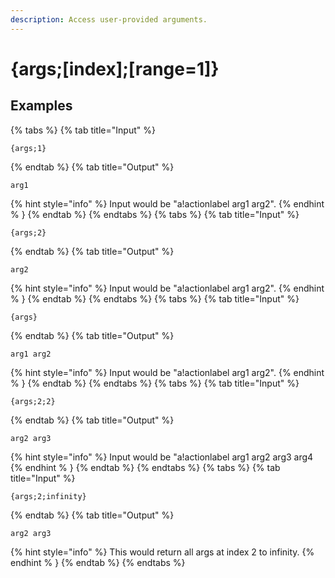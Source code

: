```yaml
---
description: Access user-provided arguments.
---
```

# {args;[index];[range=1]}
## Examples
{% tabs %}
{% tab title="Input" %}
```text
{args;1}
```
{% endtab %}
{% tab title="Output" %}
```text
arg1
```
{% hint style="info" %}
Input would be "a!actionlabel arg1 arg2".
{% endhint % }
{% endtab %}
{% endtabs %}
{% tabs %}
{% tab title="Input" %}
```text
{args;2}
```
{% endtab %}
{% tab title="Output" %}
```text
arg2
```
{% hint style="info" %}
Input would be "a!actionlabel arg1 arg2".
{% endhint % }
{% endtab %}
{% endtabs %}
{% tabs %}
{% tab title="Input" %}
```text
{args}
```
{% endtab %}
{% tab title="Output" %}
```text
arg1 arg2
```
{% hint style="info" %}
Input would be "a!actionlabel arg1 arg2".
{% endhint % }
{% endtab %}
{% endtabs %}
{% tabs %}
{% tab title="Input" %}
```text
{args;2;2}
```
{% endtab %}
{% tab title="Output" %}
```text
arg2 arg3
```
{% hint style="info" %}
Input would be "a!actionlabel arg1 arg2 arg3 arg4
{% endhint % }
{% endtab %}
{% endtabs %}
{% tabs %}
{% tab title="Input" %}
```text
{args;2;infinity}
```
{% endtab %}
{% tab title="Output" %}
```text
arg2 arg3
```
{% hint style="info" %}
This would return all args at index 2 to infinity.
{% endhint % }
{% endtab %}
{% endtabs %}